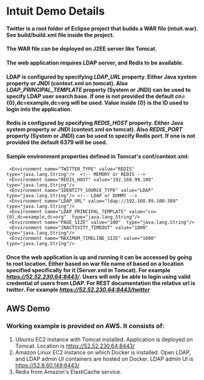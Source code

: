 # Intuit Demo Details

#### Twitter is a root folder of Eclipse project that builds a WAR file (<b>intuit.war</b>). See build/build.xml file inside the project.
#### The WAR file can be deployed on J2EE server like Tomcat.
#### The web application requires LDAP server, and Redis to be available.
#### LDAP is configured by specifying <b><i>LDAP_URL</i></b> property. Either Java system property or JNDI (context.xml on tomcat). Also <b><i>LDAP_PRINCIPAL_TEMPLATE</i></b> property (System or JNDI) can be used to specify LDAP user search base. If one is not provided the default <b>cn={0},dc=example,dc=org</b> will be used.  Value inside <b>{0}</b> is the ID used to login into the application.
#### Redis is configured by specifying <b><i>REDIS_HOST</i></b> property. Either  Java system property or JNDI (context.xml on tomcat).  Also <b><i>REDIS_PORT</i></b> property (System or JNDI) can be used to specify Redis port. If one is not provided the default <b>6379</b> will be used. 
#### Sample environment properties defined in Tomcat's conf/context.xml:
     <Environment name="TWITTER_TYPE" value="REDIS"  type="java.lang.String"/>  <!-- MEMORY or REDIS -->
     <Environment name="REDIS_HOST" value="192.168.99.100" type="java.lang.String"/> 	
     <Environment name="IDENTITY_SOURCE_TYPE" value="LDAP" type="java.lang.String"/> <!-- LDAP or DUMMY -->	
     <Environment name="LDAP_URL" value="ldap://192.168.99.100:389"  type="java.lang.String"/>
     <Environment name="LDAP_PRINCIPAL_TEMPLATE" value="cn={0},dc=example,dc=org"  type="java.lang.String"/>
     <Environment name="PAGE_SIZE" value="100"  type="java.lang.String"/>	
     <Environment name="INACTIVITY_TIMEOUT" value="1800"  type="java.lang.String"/>	
     <Environment name="MAXIMUM_TIMELINE_SIZE" value="1000"  type="java.lang.String"/>
     
#### Once the web application is up and running it can be accessed by going to root location. Either based on war file name of based on a location specified specifically for it (Server.xml in Tomcat).  For example <i>https://52.52.230.64:8443/</i>. Users will only be able to login using valid credential of users from LDAP.  For REST documentation the relative url is <i>twitter</i>. For example  <i>https://52.52.230.64:8443/twitter</i>

## AWS Demo

### Working example is provided on AWS. It consists of:
1. Ubuntu EC2 instance with Tomcat installed. Application is deployed on Tomcat.  Location is https://52.52.230.64:8443/
2. Amazon Linux EC2 instance on which Docker is installed. Open LDAP, and LDAP admin UI containers are hosted on Docker.  LDAP admin UI is https://52.8.60.149:6443/
3. Redis from Amazon's ElastiCache service.

